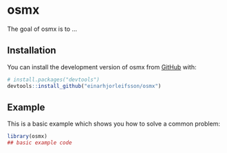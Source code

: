 
<!-- README.md is generated from README.Rmd. Please edit that file -->

# osmx

<!-- badges: start -->
<!-- badges: end -->

The goal of osmx is to …

## Installation

You can install the development version of osmx from
[GitHub](https://github.com/) with:

``` r
# install.packages("devtools")
devtools::install_github("einarhjorleifsson/osmx")
```

## Example

This is a basic example which shows you how to solve a common problem:

``` r
library(osmx)
## basic example code
```
